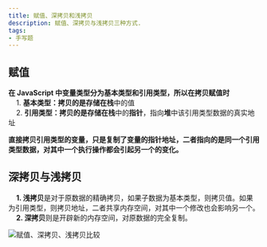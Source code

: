 ```yaml
---
title: 赋值、深拷贝和浅拷贝
description: 赋值、深拷贝与浅拷贝三种方式.
tags:
- 手写题
---
```


## 赋值

**在 JavaScript 中变量类型分为基本类型和引用类型，所以在拷贝赋值时**<br>
&nbsp;&nbsp;&nbsp;&nbsp;1. **基本类型：**拷贝的是存储在**栈**中的值<br>
&nbsp;&nbsp;&nbsp;&nbsp;2. **引用类型：**拷贝的是存储在**栈**中的**指针**，指向**堆**中该引用类型数据的真实地址<br>

**直接拷贝引用类型的变量，只是复制了变量的指针地址，二者指向的是同一个引用类型数据，对其中一个执行操作都会引起另一个的变化。**

## 深拷贝与浅拷贝

&nbsp;&nbsp;&nbsp;&nbsp;**1. 浅拷贝**是对于原数据的精确拷贝，如果子数据为基本类型，则拷贝值。如果为引用类型，则拷贝地址，二者共享内存空间，对其中一个修改也会影响另一个。<br>
&nbsp;&nbsp;&nbsp;&nbsp;**2. 深拷贝**则是开辟新的内存空间，对原数据的完全复制。<br>

![赋值、深拷贝、浅拷贝比较](https://s3.ax1x.com/2021/03/14/6097wV.png)



